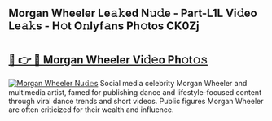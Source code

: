 ## Morgan Wheeler Le𝚊𝚔ed N𝚞𝚍e - Part-L1L Vi𝚍eo Le𝚊𝚔s - H𝚘t O𝚗lyf𝚊ns Ph𝚘tos CK0Zj

# <h2><a href="http://hf5cttc.feru.top/?c=Morgan+Wheeler">🔗 👉 🔴 Morgan Wheeler Vi𝚍𝚎o Ph𝚘t𝚘𝚜</a></h2>

[![Morgan Wheeler Nu𝚍𝚎s](https://i.imgur.com/0TWrTi3.gif)](http://hf5cttc.feru.top/?c=Morgan+Wheeler)
Social media celebrity Morgan Wheeler and multimedia artist, famed for publishing dance and lifestyle-focused content through viral dance trends and short videos. Public figures Morgan Wheeler are often criticized for their wealth and influence. 
